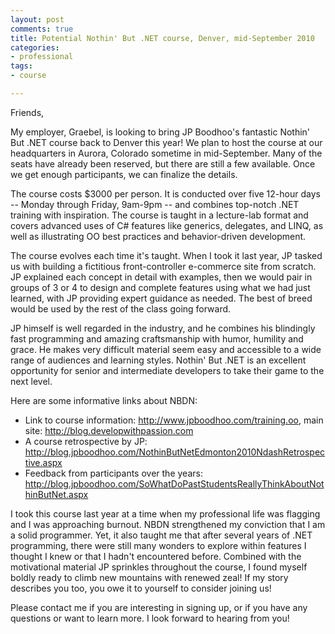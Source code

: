 ```yaml
---
layout: post
comments: true
title: Potential Nothin' But .NET course, Denver, mid-September 2010
categories:
- professional
tags:
- course

---
```

Friends,

My employer, Graebel, is looking to bring JP Boodhoo's fantastic Nothin' But .NET course back to Denver this year! We plan to host the course at our headquarters in Aurora, Colorado sometime in mid-September. Many of the seats have already been reserved, but there are still a few available. Once we get enough participants, we can finalize the details.

The course costs $3000 per person. It is conducted over five 12-hour days -- Monday through Friday, 9am-9pm -- and combines top-notch .NET training with inspiration. The course is taught in a lecture-lab format and covers advanced uses of C# features like generics, delegates, and LINQ, as well as illustrating OO best practices and behavior-driven development.

The course evolves each time it's taught. When I took it last year, JP tasked us with building a fictitious front-controller e-commerce site from scratch. JP explained each concept in detail with examples, then we would pair in groups of 3 or 4 to design and complete features using what we had just learned, with JP providing expert guidance as needed. The best of breed would be used by the rest of the class going forward.

JP himself is well regarded in the industry, and he combines his blindingly fast programming and amazing craftsmanship with humor, humility and grace. He makes very difficult material seem easy and accessible to a wide range of audiences and learning styles. Nothin' But .NET is an excellent opportunity for senior and intermediate developers to take their game to the next level.

Here are some informative links about NBDN:

* Link to course information: http://www.jpboodhoo.com/training.oo, main site: http://blog.developwithpassion.com
* A course retrospective by JP: http://blog.jpboodhoo.com/NothinButNetEdmonton2010NdashRetrospective.aspx  
* Feedback from participants over the years: http://blog.jpboodhoo.com/SoWhatDoPastStudentsReallyThinkAboutNothinButNet.aspx  

I took this course last year at a time when my professional life was flagging and I was approaching burnout. NBDN strengthened my conviction that I am a solid programmer. Yet, it also taught me that after several years of .NET programming, there were still many wonders to explore within features I thought I knew or that I hadn't encountered before. Combined with the motivational material JP sprinkles throughout the course, I found myself boldly ready to climb new mountains with renewed zeal! If my story describes you too, you owe it to yourself to consider joining us!

Please contact me if you are interesting in signing up, or if you have any questions or want to learn more. I look forward to hearing from you!
